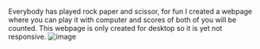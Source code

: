 Everybody has played rock paper and scissor, for fun I created a webpage where you can play it with computer and scores of both of you will be counted. 
This webpage is only created for desktop so it is yet not responsive.
![image](https://user-images.githubusercontent.com/81821878/166106328-93539241-474b-4635-88b5-e810a9758078.png)
